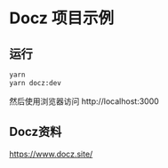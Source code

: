 # Docz 项目示例

## 运行

```sh
yarn
yarn docz:dev
```

然后使用浏览器访问 http://localhost:3000

## Docz资料

https://www.docz.site/